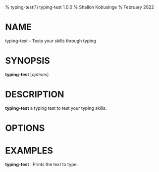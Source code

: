 % typing-test(1) typing-test 1.0.0
% Shallon Kobusinge
% February 2022

# NAME
typing-test - Tests your skills
through typing

# SYNOPSIS
**typing-test** [*options*]

# DESCRIPTION
**typing-test** a typing test
to test your typing skills. 

# OPTIONS

# EXAMPLES
**typing-test**
: Prints the text to type.